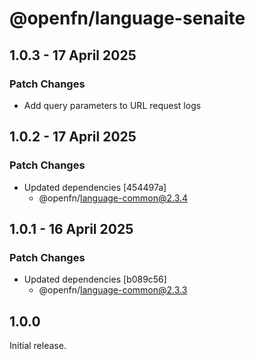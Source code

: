 # @openfn/language-senaite

## 1.0.3 - 17 April 2025

### Patch Changes

* Add query parameters to URL request logs

## 1.0.2 - 17 April 2025

### Patch Changes

* Updated dependencies \[454497a]
  * @openfn/language-common@2.3.4

## 1.0.1 - 16 April 2025

### Patch Changes

* Updated dependencies \[b089c56]
  * @openfn/language-common@2.3.3

## 1.0.0

Initial release.
